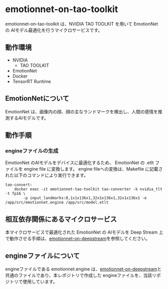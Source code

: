 # emotionnet-on-tao-toolkit
emotionnet-on-tao-toolkit は、NVIDIA TAO TOOLKIT を用いて EmotionNet の AIモデル最適化を行うマイクロサービスです。  

## 動作環境
- NVIDIA 
    - TAO TOOLKIT
- EmotionNet
- Docker
- TensorRT Runtime

## EmotionNetについて
EmotionNet は、画像内の顔、顔の主なランドマークを検出し、人間の感情を推測するAIモデルです。

## 動作手順

### engineファイルの生成
EmotionNet のAIモデルをデバイスに最適化するため、 EmotionNet の .etlt ファイルを engine file に変換します。
engine fileへの変換は、Makefile に記載された以下のコマンドにより実行できます。

```
tao-convert:
	docker exec -it emotionnet-tao-toolkit tao-converter -k nvidia_tlt -t fp16 \
		-p input_landmarks:0,1x1x136x1,32x1x136x1,32x1x136x1 -e /app/src/emotionnet.engine /app/src/model.etlt
```

## 相互依存関係にあるマイクロサービス  
本マイクロサービスで最適化された EmotionNet の AIモデルを Deep Stream 上で動作させる手順は、[emotionnet-on-deepstream](https://github.com/latonaio/emotionnet-on-deepstream)を参照してください。  

## engineファイルについて
engineファイルである emotionnet.engine は、[emotionnet-on-deepstream](https://github.com/latonaio/emotionnet-on-deepstream)と共通のファイルであり、本レポジトリで作成した engineファイルを、当該リポジトリで使用しています。  
